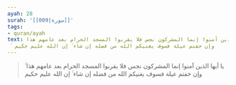 ```yaml
---
ayah: 28
surah: '[[009|سورة]]'
tags:
- quran/ayah
text: يا أيها الذين آمنوا إنما المشركون نجس فلا يقربوا المسجد الحرام بعد عامهم هذا
  ۚ وإن خفتم عيلة فسوف يغنيكم الله من فضله إن شاء ۚ إن الله عليم حكيم
---
```

> يا أيها الذين آمنوا إنما المشركون نجس فلا يقربوا المسجد الحرام بعد عامهم هذا ۚ وإن خفتم عيلة فسوف يغنيكم الله من فضله إن شاء ۚ إن الله عليم حكيم
